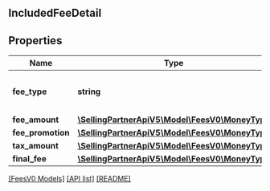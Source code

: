 ## IncludedFeeDetail

## Properties

Name | Type | Description | Notes
------------ | ------------- | ------------- | -------------
**fee_type** | **string** | The type of fee charged to a seller. |
**fee_amount** | [**\SellingPartnerApiV5\Model\FeesV0\MoneyType**](MoneyType.md) |  |
**fee_promotion** | [**\SellingPartnerApiV5\Model\FeesV0\MoneyType**](MoneyType.md) |  | [optional]
**tax_amount** | [**\SellingPartnerApiV5\Model\FeesV0\MoneyType**](MoneyType.md) |  | [optional]
**final_fee** | [**\SellingPartnerApiV5\Model\FeesV0\MoneyType**](MoneyType.md) |  |

[[FeesV0 Models]](../) [[API list]](../../Api) [[README]](../../../README.md)
